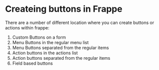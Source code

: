 # Createing buttons in Frappe

There are a number of different location where you can create buttons or actions within frappe:

1. Custom Buttons on a form
1. Menu Buttons in the regular menu list
1. Menu Buttons separated from the regular items
1. Action buttons in the actions list
1. Action buttons separated from the regular items
1. Field based buttons

